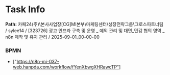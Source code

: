 # Task Info

**Path:** 카페24(주)\본사사업장\[CG]MI본부\마케팅센터\성장전략그룹\그로스파트너팀 / sylee14 / [323726] 광고 인프라 구축 및 운영 _ 예외 관리 및 대면_민감 협의 영역 _ n8n 제작 및 유지 관리 / 2025-09-01_00-00-00

### BPMN
- ["https://n8n-mi-037-web.hanpda.com/workflow/fYenXbwgXHRawcTP"]

